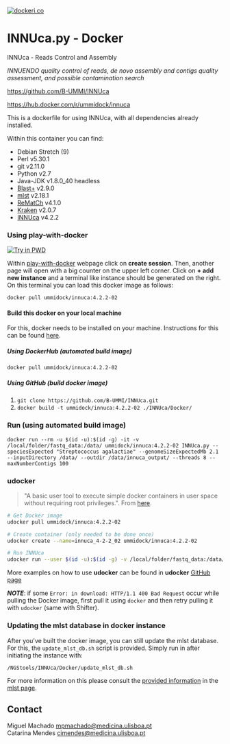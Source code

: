 [![dockeri.co](https://dockeri.co/image/ummidock/innuca)](https://hub.docker.com/r/ummidock/innuca)

# INNUca.py - Docker

INNUca - Reads Control and Assembly

*INNUENDO quality control of reads, de novo assembly and contigs quality assessment, and possible contamination search*

<https://github.com/B-UMMI/INNUca>

<https://hub.docker.com/r/ummidock/innuca>


This is a dockerfile for using INNUca, with all dependencies already installed.

Within this container you can find:
- Debian Stretch (9)
- Perl v5.30.1
- git v2.11.0
- Python v2.7
- Java-JDK v1.8.0_40 headless
- [Blast+](https://blast.ncbi.nlm.nih.gov/Blast.cgi) v2.9.0
- [mlst](https://github.com/tseemann/mlst) v2.18.1
- [ReMatCh](https://github.com/B-UMMI/ReMatCh) v4.1.0
- [Kraken](https://ccb.jhu.edu/software/kraken/) v2.0.7
- [INNUca](https://github.com/B-UMMI/INNUca) v4.2.2



### Using play-with-docker
[![Try in PWD](https://cdn.rawgit.com/play-with-docker/stacks/cff22438/assets/images/button.png)](http://labs.play-with-docker.com/)

Within [play-with-docker](http://labs.play-with-docker.com/) webpage click on **create session**. Then, another page
will open with a big counter on the upper left corner. Click on **+ add new instance** and a terminal like instance should be generated on the right. On
this terminal you can load this docker image as follows:

`docker pull ummidock/innuca:4.2.2-02`

#### Build this docker on your local machine

For this, docker needs to be installed on your machine. Instructions for this can be found [here](https://docs.docker.com/engine/installation/).

##### Using DockerHub (automated build image)

`docker pull ummidock/innuca:4.2.2-02`

##### Using GitHub (build docker image)

1) `git clone https://github.com/B-UMMI/INNUca.git`  
2) `docker build -t ummidock/innuca:4.2.2-02 ./INNUca/Docker/`

### Run (using automated build image)
    docker run --rm -u $(id -u):$(id -g) -it -v /local/folder/fastq_data:/data/ ummidock/innuca:4.2.2-02 INNUca.py --speciesExpected "Streptococcus agalactiae" --genomeSizeExpectedMb 2.1 --inputDirectory /data/ --outdir /data/innuca_output/ --threads 8 --maxNumberContigs 100

### udocker

> "A basic user tool to execute simple docker containers in user space without requiring root privileges.". From [here](https://github.com/indigo-dc/udocker).

```bash
# Get Docker image
udocker pull ummidock/innuca:4.2.2-02

# Create container (only needed to be done once)
udocker create --name=innuca_4-2-2_02 ummidock/innuca:4.2.2-02

# Run INNUca
udocker run --user $(id -u):$(id -g) -v /local/folder/fastq_data:/data/ innuca_4-2-2_02 INNUca.py --speciesExpected "Streptococcus agalactiae" --genomeSizeExpectedMb 2.1 --inputDirectory /data/ --outdir /data/innuca_output/ --threads 8 --maxNumberContigs 100
```
More examples on how to use **udocker** can be found in **udocker** [GitHub page](https://github.com/indigo-dc/udocker)  
  
*__NOTE__*: if some `Error: in download: HTTP/1.1 400 Bad Request` occur while pulling the Docker image, first pull it using `docker` and then retry pulling it with `udocker` (same with Shifter).

### Updating the mlst database in docker instance

After you've built the docker image, you can still update the mlst database. For this, the `update_mlst_db.sh` script is provided. Simply run in after initiating the instance with:

`/NGStools/INNUca/Docker/update_mlst_db.sh`

For more information on this please consult the [provided information](https://github.com/tseemann/mlst#updating-the-database) in the [mlst page](https://github.com/tseemann/mlst).

Contact
-------
Miguel Machado <mpmachado@medicina.ulisboa.pt>  
Catarina Mendes
<cimendes@medicina.ulisboa.pt>
